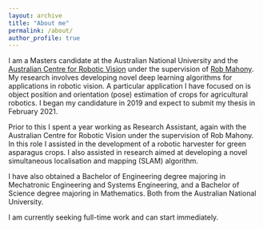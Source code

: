 ```yaml
---
layout: archive
title: "About me"
permalink: /about/
author_profile: true
---
```


I am a Masters candidate at the Australian National University and the <a href="https://www.roboticvision.org/">Australian Centre for Robotic Vision</a> under the supervision of <a href="https://cecs.anu.edu.au/people/robert-mahony">Rob Mahony</a>.
My research involves developing novel deep learning algorithms for applications in robotic vision.
A particular application I have focused on is object position and orientation (pose) estimation of crops for agricultural robotics.
I began my candidature in 2019 and expect to submit my thesis in February 2021.

Prior to this I spent a year working as Research Assistant, again with the Australian Centre for Robotic Vision under the supervision of Rob Mahony.
In this role I assisted in the development of a robotic harvester for green asparagus crops.
I also assisted in research aimed at developing a novel simultaneous localisation and mapping (SLAM) algorithm.

I have also obtained a Bachelor of Engineering degree majoring in Mechatronic Engineering and Systems Engineering, and a Bachelor of Science degree majoring in Mathematics.
Both from the Australian National University.

I am currently seeking full-time work and can start immediately.

<!-- When I'm not studying I enjoy getting outdoors for activities including rock climbing and highlining.

![Underwater_rugby_photo](/images/highline.jpg){:class="img-responsive"}
<small><i>Photo: Philipp Schmidli (Lucerne, 3 November 2018).</i></small> -->